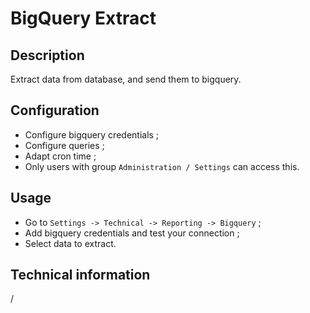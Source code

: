 BigQuery Extract
================

Description
-----------
Extract data from database, and send them to bigquery.

Configuration
-------------
- Configure bigquery credentials ;
- Configure queries ;
- Adapt cron time ;
- Only users with group `Administration / Settings` can access this.

Usage
-----
- Go to `Settings -> Technical -> Reporting -> Bigquery` ;
- Add bigquery credentials and test your connection ;
- Select data to extract.

Technical information
---------------------
/
